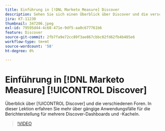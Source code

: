 ```yaml
---
title: Einführung in [!DNL Marketo Measure] Discover
description: Sehen Sie sich einen Überblick über Discover und die verschiedenen Foren an. In dieser Lektion erfahren Sie mehr über gängige Anwendungsfälle für die Berichterstellung für mehrere Discover-Dashboards und -Kacheln.
jira: KT-11230
thumbnail: 347206.jpeg
exl-id: 79595d44-4c68-471e-9df5-aa0c677761b6
feature: Discover
source-git-commit: 2fb7fa9e72cc89f3ae867cbbc02fd62fb4b485e6
workflow-type: tm+mt
source-wordcount: '58'
ht-degree: 0%

---
```


# Einführung in [!DNL Marketo Measure] [!UICONTROL Discover]

Überblick über [!UICONTROL Discover] und die verschiedenen Foren. In dieser Lektion erfahren Sie mehr über gängige Anwendungsfälle für die Berichterstellung für mehrere Discover-Dashboards und -Kacheln.

>[!VIDEO](https://video.tv.adobe.com/v/347206/?quality=12&learn=on)
